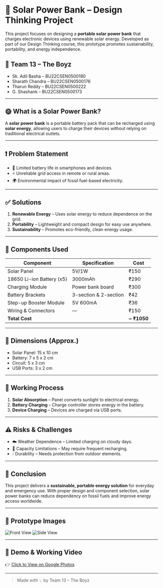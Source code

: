 # 🔋 Solar Power Bank – Design Thinking Project

This project focuses on designing a **portable solar power bank** that charges electronic devices using renewable solar energy. Developed as part of our Design Thinking course, this prototype promotes sustainability, portability, and energy independence.

## 👥 Team 13 – The Boyz
- Sk. Adil Basha – BU22CSEN0500180  
- Sharath Chandra – BU22CSEN0500176  
- Tharun Reddy – BU22CSEN0500222  
- G. Shashank – BU22CSEN0500173  

---

## 🌞 What is a Solar Power Bank?
A **solar power bank** is a portable battery pack that can be recharged using **solar energy**, allowing users to charge their devices without relying on traditional electrical outlets.

---

## ❗ Problem Statement
- 📱 Limited battery life in smartphones and devices.  
- ⚡ Unreliable grid access in remote or rural areas.  
- 🌍 Environmental impact of fossil fuel-based electricity.  

---

## ✅ Solutions
1. **Renewable Energy** – Uses solar energy to reduce dependence on the grid.  
2. **Portability** – Lightweight and compact design for easy use anywhere.  
3. **Sustainability** – Promotes eco-friendly, clean energy usage.  

---

## 🔧 Components Used
| Component | Specification | Cost |
|----------|----------------|------|
| Solar Panel | 5V/1W | ₹150 |
| 18650 Li-ion Battery (x5) | 3000mAh | ₹290 |
| Charging Module | Power bank board | ₹300 |
| Battery Brackets | 3-section & 2-section | ₹42 |
| Step-up Booster Module | 5V 600mA | ₹36 |
| Wiring & Connectors | — | ₹150 |
| **Total Cost** |  | **~ ₹1050** |

---

## 📐 Dimensions (Approx.)
- Solar Panel: 15 x 10 cm  
- Battery: 7 x 5 x 2 cm  
- Circuit: 5 x 3 cm  
- USB Ports: 3 x 2 cm  

---

## 🔌 Working Process
1. **Solar Absorption** – Panel converts sunlight to electrical energy.  
2. **Battery Charging** – Charge controller stores energy in the battery.  
3. **Device Charging** – Devices are charged via USB ports.  

---

## ⚠️ Risks & Challenges
- ☁️ Weather Dependence – Limited charging on cloudy days.  
- 🔋 Capacity Limitations – May require frequent recharging.  
- 💧 Durability – Needs protection from outdoor elements.  

---

## 🧠 Conclusion
This project delivers a **sustainable, portable energy solution** for everyday and emergency use. With proper design and component selection, solar power banks can reduce dependency on fossil fuels and improve energy access worldwide.

---

## 📸 Prototype Images

![Front View](images/prototype_front.png)
![Side View](images/prototype_side.png)


---

## 🎥 Demo & Working Video  
👉 [Click to View on Google Photos](https://photos.app.goo.gl/9C2Rrd5BSAaZysR18)

---

> Made with 💡 by Team 13 – The Boyz

